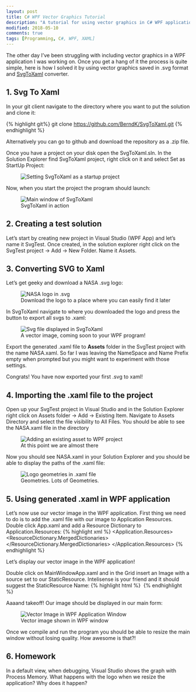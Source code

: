 ```yaml
---
layout: post
title: C# WPF Vector Graphics Tutorial
description: "A tutorial for using vector graphics in C# WPF application"
modified: 2018-05-10
comments: true
tags: [Programming, C#, WPF, XAML]
---
```


The other day I’ve been struggling with including vector graphics in a WPF application I was working on. Once you get a hang of it the process is quite simple, here is how I solved it by using vector graphics saved in .svg format and [SvgToXaml](https://github.com/BerndK/SvgToXaml) converter.

<!-- more -->

## 1. Svg To Xaml

In your git client navigate to the directory where you want to put the solution and clone it:

{% highlight git%}
git clone https://github.com/BerndK/SvgToXaml.git
{% endhighlight %}

Alternatively you can go to github and download the repository as a .zip file.

Once you have a project on your disk open the SvgToXaml.sln. In the Solution Explorer find SvgToXaml project, right click on it and select Set as StartUp Project:

<figure class="center">
  <img src="{{site.url}}/images/svg_0.png" alt="Setting SvgToXaml as a startup project">
</figure>

Now, when you start the project the program should launch:

<figure class="center">
  <img src="{{site.url}}/images/svg_1.png" alt="Main window of SvgToXaml">
    <figcaption>SvgToXaml in action</figcaption>
</figure>

## 2. Creating a test solution
Let’s start by creating new project in Visual Studio (WPF App) and let’s name it SvgTest. Once created, in the solution explorer right click on the SvgTest project -> Add -> New Folder. Name it Assets.
 


## 3. Converting SVG to Xaml
Let’s get geeky and download a NASA .svg logo: 
<figure class="center">
  <img src="{{site.url}}/images/NASA.svg" alt="NASA logo in .svg">
  <figcaption>Download the logo to a place where you can easily find it later</figcaption>
</figure>

In SvgToXaml navigate to where you downloaded the logo and press the button to export all svgs to .xaml:

<figure class="center">
  <img src="{{site.url}}/images/svg_2.png" alt="Svg file displayed in SvgToXaml">
    <figcaption>A vector image, coming soon to your WPF program!</figcaption>
</figure>

Export the generated .xaml file to **Assets** folder in the SvgTest project with the name NASA.xaml. So far I was leaving the NameSpace and Name Prefix empty when prompted but you might want to experiment with those settings.

Congrats! You have now exported your first .svg to xaml!

## 4. Importing the .xaml file to the project
Open up your SvgTest project in Visual Studio and in the Solution Explorer right click on Assets folder -> Add -> Existing Item. Navigate to Assets Directory and select the file visibility to All Files. You should be able to see the NASA.xaml file in the directory
<figure class="center">
  <img src="{{site.url}}/images/svg_3.png" alt="Adding an existing asset to WPF project">
    <figcaption>At this point we are almost there</figcaption>
</figure>

Now you should see NASA.xaml in your Solution Explorer and you should be able to display the paths of the .xaml file:
<figure class="center">
  <img src="{{site.url}}/images/svg_4.png" alt="Logo geometries in .xaml file">
    <figcaption>Geometries. Lots of Geometries.</figcaption>
</figure>

## 5. Using generated .xaml in WPF application
Let’s now use our vector image in the WPF application. First thing we need to do is to add the .xaml file with our image to Application Resources. Double click App.xaml and add a Resource Dictionary to Application.Resources:
{% highlight xml %}
<Application.Resources>
  <ResourceDictionary>
    <ResourceDictionary.MergedDictionaries>
      <ResourceDictionary x:Name="NasaLogo" Source="Assets/NASA.xaml"/>
    </ResourceDictionary.MergedDictionaries>
  </ResourceDictionary>
</Application.Resources>
{% endhighlight %}

Let’s display our vector image in the WPF application!

Double click on MainWindowApp.xaml and in the Grid insert an Image with a source set to our StaticResource. Intelisense is your friend and it should suggest the StaticResource Name:
{% highlight html %}
<Grid>
    <Image Source="{StaticResource NASA_logoDrawingImage}"></Image>
</Grid>
{% endhighlight %}

Aaaand takeoff! Our image should be displayed in our main form:
<figure class="center">
  <img src="{{site.url}}/images/svg_5.png" alt="Vector Image in WPF Application Window">
    <figcaption>Vector image shown in WPF window</figcaption>
</figure>

Once we compile and run the program you should be able to resize the main window without losing quality. How awesome is that?!

## 6. Homework
In a default view, when debugging, Visual Studio shows the graph with Process Memory. What happens with the logo when we resize the application? Why does it happen? 
